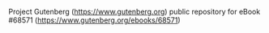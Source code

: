Project Gutenberg (https://www.gutenberg.org) public repository for
eBook #68571 (https://www.gutenberg.org/ebooks/68571)
